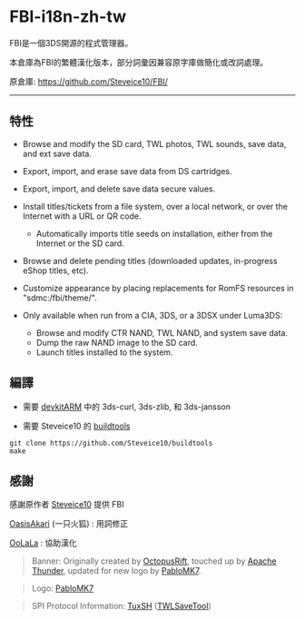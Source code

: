 # FBI-i18n-zh-tw

FBI是一個3DS開源的程式管理器。

本倉庫為FBI的繁體漢化版本，部分詞彙因兼容原字庫做簡化或改詞處理。

原倉庫: https://github.com/Steveice10/FBI/

---

## 特性

* Browse and modify the SD card, TWL photos, TWL sounds, save data, and ext save data.
* Export, import, and erase save data from DS cartridges.
* Export, import, and delete save data secure values.
* Install titles/tickets from a file system, over a local network, or over the Internet with a URL or QR code.
  * Automatically imports title seeds on installation, either from the Internet or the SD card.
* Browse and delete pending titles (downloaded updates, in-progress eShop titles, etc).
* Customize appearance by placing replacements for RomFS resources in "sdmc:/fbi/theme/".

* Only available when run from a CIA, 3DS, or a 3DSX under Luma3DS:
  * Browse and modify CTR NAND, TWL NAND, and system save data.
  * Dump the raw NAND image to the SD card.
  * Launch titles installed to the system.

## 編譯

 - 需要 [devkitARM](http://sourceforge.net/projects/devkitpro/files/devkitARM/) 中的 3ds-curl, 3ds-zlib, 和 3ds-jansson

 - 需要 Steveice10 的 [buildtools](https://github.com/Steveice10/buildtools)

```
git clone https://github.com/Steveice10/buildtools
make
```


## 感謝

感謝原作者 [Steveice10](https://github.com/Steveice10) 提供 FBI

[OasisAkari](https://github.com/OasisAkari) (一只火狐) : 用詞修正

[OoLaLa](https://github.com/OoLaLa-yy) : 協助漢化

>Banner: Originally created by [OctopusRift](http://gbatemp.net/members/octopusrift.356526/), touched up by [Apache Thunder](https://gbatemp.net/members/apache-thunder.105648/), updated for new logo by [PabloMK7](http://gbatemp.net/members/pablomk7.345712/).

>Logo: [PabloMK7](http://gbatemp.net/members/pablomk7.345712/)

>SPI Protocol Information: [TuxSH](https://github.com/TuxSH/) ([TWLSaveTool](https://github.com/TuxSH/TWLSaveTool))
